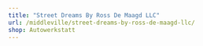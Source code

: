 ```yaml
---
title: "Street Dreams By Ross De Maagd LLC"
url: /middleville/street-dreams-by-ross-de-maagd-llc/
shop: Autowerkstatt
---
```

